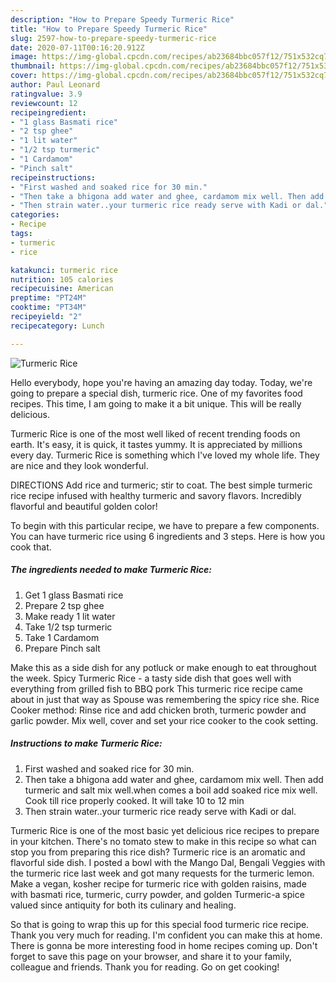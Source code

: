 ```yaml
---
description: "How to Prepare Speedy Turmeric Rice"
title: "How to Prepare Speedy Turmeric Rice"
slug: 2597-how-to-prepare-speedy-turmeric-rice
date: 2020-07-11T00:16:20.912Z
image: https://img-global.cpcdn.com/recipes/ab23684bbc057f12/751x532cq70/turmeric-rice-recipe-main-photo.jpg
thumbnail: https://img-global.cpcdn.com/recipes/ab23684bbc057f12/751x532cq70/turmeric-rice-recipe-main-photo.jpg
cover: https://img-global.cpcdn.com/recipes/ab23684bbc057f12/751x532cq70/turmeric-rice-recipe-main-photo.jpg
author: Paul Leonard
ratingvalue: 3.9
reviewcount: 12
recipeingredient:
- "1 glass Basmati rice"
- "2 tsp ghee"
- "1 lit water"
- "1/2 tsp turmeric"
- "1 Cardamom"
- "Pinch salt"
recipeinstructions:
- "First washed and soaked rice for 30 min."
- "Then take a bhigona add water and ghee, cardamom mix well. Then add turmeric and salt mix well.when comes a boil add soaked rice mix well. Cook till rice properly cooked. It will take 10 to 12 min"
- "Then strain water..your turmeric rice ready serve with Kadi or dal."
categories:
- Recipe
tags:
- turmeric
- rice

katakunci: turmeric rice 
nutrition: 105 calories
recipecuisine: American
preptime: "PT24M"
cooktime: "PT34M"
recipeyield: "2"
recipecategory: Lunch

---
```



![Turmeric Rice](https://img-global.cpcdn.com/recipes/ab23684bbc057f12/751x532cq70/turmeric-rice-recipe-main-photo.jpg)

Hello everybody, hope you're having an amazing day today. Today, we're going to prepare a special dish, turmeric rice. One of my favorites food recipes. This time, I am going to make it a bit unique. This will be really delicious.

Turmeric Rice is one of the most well liked of recent trending foods on earth. It's easy, it is quick, it tastes yummy. It is appreciated by millions every day. Turmeric Rice is something which I've loved my whole life. They are nice and they look wonderful.

DIRECTIONS Add rice and turmeric; stir to coat. The best simple turmeric rice recipe infused with healthy turmeric and savory flavors. Incredibly flavorful and beautiful golden color!


To begin with this particular recipe, we have to prepare a few components. You can have turmeric rice using 6 ingredients and 3 steps. Here is how you cook that.

<!--inarticleads1-->

##### The ingredients needed to make Turmeric Rice:

1. Get 1 glass Basmati rice
1. Prepare 2 tsp ghee
1. Make ready 1 lit water
1. Take 1/2 tsp turmeric
1. Take 1 Cardamom
1. Prepare Pinch salt


Make this as a side dish for any potluck or make enough to eat throughout the week. Spicy Turmeric Rice - a tasty side dish that goes well with everything from grilled fish to BBQ pork This turmeric rice recipe came about in just that way as Spouse was remembering the spicy rice she. Rice Cooker method: Rinse rice and add chicken broth, turmeric powder and garlic powder. Mix well, cover and set your rice cooker to the cook setting. 

<!--inarticleads2-->

##### Instructions to make Turmeric Rice:

1. First washed and soaked rice for 30 min.
1. Then take a bhigona add water and ghee, cardamom mix well. Then add turmeric and salt mix well.when comes a boil add soaked rice mix well. Cook till rice properly cooked. It will take 10 to 12 min
1. Then strain water..your turmeric rice ready serve with Kadi or dal.


Turmeric Rice is one of the most basic yet delicious rice recipes to prepare in your kitchen. There&#39;s no tomato stew to make in this recipe so what can stop you from preparing this rice dish? Turmeric rice is an aromatic and flavorful side dish. I posted a bowl with the Mango Dal, Bengali Veggies with the turmeric rice last week and got many requests for the turmeric lemon. Make a vegan, kosher recipe for turmeric rice with golden raisins, made with basmati rice, turmeric, curry powder, and golden Turmeric-a spice valued since antiquity for both its culinary and healing. 

So that is going to wrap this up for this special food turmeric rice recipe. Thank you very much for reading. I'm confident you can make this at home. There is gonna be more interesting food in home recipes coming up. Don't forget to save this page on your browser, and share it to your family, colleague and friends. Thank you for reading. Go on get cooking!
